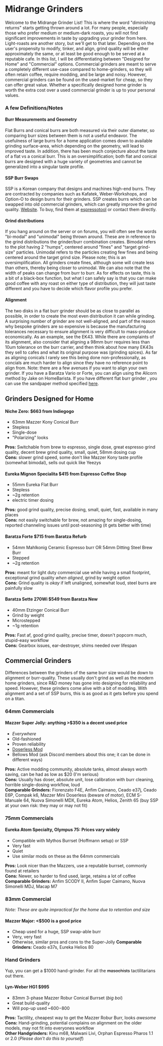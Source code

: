 # Midrange Grinders
Welcome to the Midrange Grinder List! This is where the word "diminishing returns" starts getting thrown around a lot. For many people, especially those who prefer
medium or medium-dark roasts, you will not find significant improvements in taste by upgrading your grinder from here. Light-roasts are another story, but we'll get to that later.
Depending on the user's propensity to modify, tinker, and align, grind quality will be either approximately the same, or at least be good enough to be served at a reputable 
cafe. In this list, I will be differentiating between "Designed for Home" and "Commercial" options. Commercial grinders are meant to serve a completely different use-case
compared to home-grinders, so they will often retain coffee, require modding, and be large and noisy. However, commercial grinders can be found on the used-market for cheap,
so they can offer great value. Whether a specifically designed home grinder is worth the extra cost over a used commercial grinder is up to your personal values.

### A few Definitions/Notes

#### Burr Measurements and Geometry
Flat Burrs and conical burrs are both measured via their outer diameter, so comparing burr sizes between them is not a useful endeavor. The usefulness of large burrs
for a home application comes down to available grinding surface-area, which depending on the geometry, will lead to improved taste. In addition, there has been much
conjecture about the taste of a flat vs a conical burr. This is an oversimplification; both flat and conical burrs are designed with a huge variety of geometries and 
cannot be generalized into a singular taste profile. 

#### SSP Burr Swaps
SSP is a Korean company that designs and machines high-end burrs. They are contracted by companies such as Kafatek, Weber-Workshops, and Option-O to design burrs for their
grinders. SSP creates burrs which can be swapped into old commercial grinders, which can greatly improve the grind quality. [Website](http://www.sspgrind.com/sub/product/product.php).
To buy, find them at [espressotool](http://www.espressotool.com/?idx=3) or contact them directly.

#### Grind distributions
If you hang around on the server or on forums, you will often see the words "bi-modal" and "unimodal" being thrown around. These are in reference to the grind distributions
the grinder/burr combination creates. Bimodal refers to the plot having 2 "humps", centered around "fines" and "target grind-size" particles. Unimodal refers to the particles
creating few fines and being centered around the target grind size. Please note; this is an oversimplification. All grinders create fines, although some will create less
than others, thereby being closer to unimodal. We can also note that the width of peaks can change from burr to burr. As for effects on taste, this is a bit of a black-box
function, but what I can safely say is that you can make good coffee with any roast on either type of distribution, they will just taste different and you have to decide 
which flavor profile you prefer.

#### Alignment
The two disks in a flat burr grinder should be as close to parallel as possible, in order to create the most even distribution it can while grinding. A surprising number 
of grinder are not well-aligned, and part of the reason why bespoke grinders are so expensive is because the manufacturing tolerances necessary to ensure alignment is very
difficult to mass-produce economically. As an example, see the EK43. While there are complaints of its alignment, also consider that aligning a 98mm burr requires less
than 10um tolerance on the burr carrier, and then think about how many EK43s they sell to cafes and what its original purpose was (grinding spices). As far as aligning conicals
I rarely see this being done non-professionally, as concials are much harder to align since they have no reference point to align from. Note: there are a few avenues if you 
want to align your own grinder. If you have a Baratza Vario or Forte, you can align using the Alicorn method by Jake on HomeBarista. If you have different flat burr grinder
, you can use the sandpaper method specified [here](https://www.scottrao.com/blog/2019/1/9/a-more-effective-way-to-align-your-grinder).

## Grinders Designed for Home

#### Niche Zero: $663 from Indiegogo
- 63mm Mazzer Kony Conical Burr  
- Stepless  
- Single-dose
- "Polarizing" looks  

**Pros:** Switchable from brew to espresso, single dose, great espresso grind quality, decent brew grind quality, small, quiet, 58mm dosing cup  
**Cons:** slower grind speed, some don't like Mazzer Kony taste profile (somewhat bimodal), sells out quick like Yeezys

#### Eureka Mignon Specialita $415 from Espresso Coffee Shop
- 55mm Eureka Flat Burr  
- Stepless  
- ~2g retention  
- electric timer dosing  

**Pros:** good grind quality, precise dosing, small, quiet, fast, available in many places  
**Cons:** not easily switchable for brew, not amazing for single-dosing, reported channeling issues until post-seasoning (it gets better with time)

#### Baratza Forte $715 from Baratza Refurb
- 54mm Mahlkonig Ceramic Espresso burr OR 54mm Ditting Steel Brew Burr  
- Stepped  
- ~2g retention  

**Pros:** meant for light duty commercial use while having a small footprint, exceptional grind quality *when aligned*, grind by weight option  
**Cons:** Grind quality is *okay* if left unaligned, somewhat loud, steel burrs are painfully slow


#### Baratza Sette 270Wi $549 from Baratza **New**
- 40mm Etzinger Conical Burr
- Grind by weight
- Microstepped
- ~1g retention

**Pros:** Fast af, good grind quality, precise timer, doesn't popcorn much, stupid-easy workflow  
**Cons:** Gearbox issues, ear-destroyer, shims needed over lifespan

## Commercial Grinders
Differences between the grinders of the same burr size would be down to alignment or burr-quality. These usually don't grind as well as the modern home grinders, 
since R&D money has gone into designing for reliability and speed. However, these grinders come alive with a bit of modding. With alignment and a set of SSP burrs,
this is as good as it gets before you spend on a titan.

### 64mm Commercials 

#### Mazzer Super Jolly: anything >$350 is a decent used price
- *Everywhere*  
- Old-fashioned  
- Proven reliability
- [Doserless Mod](https://home-doserless.com/product/mazzer-super-jolly/)
- Bellows Mod (ask Discord members about this one; it can be done in different ways)  

**Pros:** Active modding community, absolute tanks, almost always worth saving, can be had as low as $20 (I'm serious)  
**Cons:** Usually has doser, absolute unit, lose calibration with burr cleaning, horrible single-dosing workflow, loud   
**Comparable Grinders:** Fiorenzato F4E, Anfim Caimano, Ceado e37j, Ceado E6P, Compak k6, Mazzer Mini Doserless (beware of motor), ECM S-Manuale 64, Nuova Simonelli MDX,
Eureka Atom, Helios, Zenith 65 (buy SSP at your own risk: they may  or may not fit) 

### 75mm Commercials 

#### Eureka Atom Specialty, Olympus 75: Prices vary widely
- Compatible with Mythos Burrset (Hoffmann setup) or SSP  
- Very fast  
- Quiet
- Use similar mods on these as the 64mm commercials  

**Pros:** Look nicer than the Mazzers, use a reputable burrset, commonly found at retailers  
**Cons:** Newer, so harder to find used, large, retains a lot of coffee  
**Comparable Grinders:** Anfim SCODY II, Anfim Super Caimano, Nuova Simonelli MDJ, Macap M7  

### 83mm Commercial
*Note: These are quite impractical for the home due to retention and size*  

#### Mazzer Major: <$500 is a good price
- Cheap used for a huge, SSP swap-able burr
- Very, very fast  
- Otherwise, similar pros and cons to the Super-Jolly
**Comparable Grinders:** Ceado e37s, Eureka Helios 80  

### Hand Grinders  
Yup, you can get a $1000 hand-grinder. For all the ~~masochists~~ tactilitarians out there.  

#### Lyn-Weber HG1 $995  
- 83mm 3-phase Mazzer Robur Conical Burrset (*big boi*)  
- Great build-quality
- Will pop-up used ~$600-$800  

**Pros:** Tactility, cheapest way to get the Mazzer Robur Burr, looks *awesome*  
**Cons:** Hand-grinding, potential complains on alignment on the older models, may not fit into everyones workflow  
**Other Handgrinders:** Kinu m68, Malwani Livi, Orphan Espresso Pharos 1.1 or 2.0 (*Please don't do this to yourself*)






